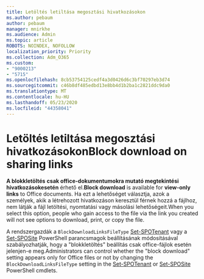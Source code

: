 ```yaml
---
title: Letöltés letiltása megosztási hivatkozásokon
ms.author: pebaum
author: pebaum
manager: mnirkhe
ms.audience: Admin
ms.topic: article
ROBOTS: NOINDEX, NOFOLLOW
localization_priority: Priority
ms.collection: Adm_O365
ms.custom:
- "9000213"
- "5715"
ms.openlocfilehash: 8cb53754125cedf4a3d0426d6c3bf70297eb3d74
ms.sourcegitcommit: c46b8df485edbd13e8bb4d1b2ba1c2821ddc9da0
ms.translationtype: MT
ms.contentlocale: hu-HU
ms.lasthandoff: 05/23/2020
ms.locfileid: "44358041"
---
```

# <a name="block-download-on-sharing-links"></a><span data-ttu-id="de42b-102">Letöltés letiltása megosztási hivatkozásokon</span><span class="sxs-lookup"><span data-stu-id="de42b-102">Block download on sharing links</span></span>

<span data-ttu-id="de42b-103">**A blokkletöltés** **csak office-dokumentumokra mutató megtekintési hivatkozásokesetén** érhető el.</span><span class="sxs-lookup"><span data-stu-id="de42b-103">**Block download** is available for **view-only links** to Office documents.</span></span> <span data-ttu-id="de42b-104">Ha ezt a lehetőséget választja, azok a személyek, akik a létrehozott hivatkozáson keresztül férnek hozzá a fájlhoz, nem látják a fájl letöltési, nyomtatási vagy másolási lehetőségeit.</span><span class="sxs-lookup"><span data-stu-id="de42b-104">When you select this option, people who gain access to the file via the link you created will not see options to download, print, or copy the file.</span></span>

<span data-ttu-id="de42b-105">A rendszergazdák a `BlockDownloadLinksFileType` [Set-SPOTenant](https://docs.microsoft.com/powershell/module/sharepoint-online/set-spotenant?view=sharepoint-ps) vagy a [Set-SPOSite](https://docs.microsoft.com/powershell/module/sharepoint-online/set-sposite?view=sharepoint-ps) PowerShell parancsmagok beállításának módosításával szabályozhatják, hogy a "blokkletöltés" beállítás csak office-fájlok esetén jelenjen-e meg.</span><span class="sxs-lookup"><span data-stu-id="de42b-105">Administrators can control whether the "block download" setting appears only for Office files or not by changing the `BlockDownloadLinksFileType` setting in the [Set-SPOTenant](https://docs.microsoft.com/powershell/module/sharepoint-online/set-spotenant?view=sharepoint-ps) or [Set-SPOSite](https://docs.microsoft.com/powershell/module/sharepoint-online/set-sposite?view=sharepoint-ps) PowerShell cmdlets.</span></span>
